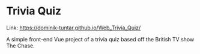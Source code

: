 # Trivia Quiz
Link: https://dominik-tuntar.github.io/Web_Trivia_Quiz/

A simple front-end Vue project of a trivia quiz based off the British TV show The Chase.
